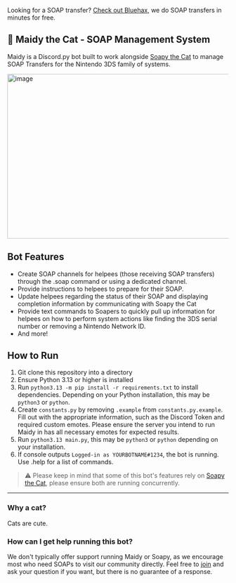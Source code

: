 Looking for a SOAP transfer? [Check out Bluehax](https://discord.gg/qNZePF6RxP), we do SOAP transfers in minutes for free.
## 🧼 Maidy the Cat - SOAP Management System
Maidy is a Discord.py bot built to work alongside [Soapy the Cat](https://github.com/bluehaxreloaded) to manage SOAP Transfers for the Nintendo 3DS family of systems.

<img width="628" height="375" alt="image" src="https://github.com/user-attachments/assets/e21f8391-94e5-4564-a8cc-4c947bbb543b" />

## Bot Features
- Create SOAP channels for helpees (those receiving SOAP transfers) through the .soap command or using a dedicated channel.
- Provide instructions to helpees to prepare for their SOAP.
- Update helpees regarding the status of their SOAP and displaying completion information by communicating with Soapy the Cat
- Provide text commands to Soapers to quickly pull up information for helpees on how to perform system actions like finding the 3DS serial number or removing a Nintendo Network ID.
- And more!

## How to Run
1. Git clone this repository into a directory
2. Ensure Python 3.13 or higher is installed
3. Run `python3.13 -m pip install -r requirements.txt` to install dependencies. Depending on your Python installation, this may be `python3` or `python`.
4. Create `constants.py` by removing `.example` from `constants.py.example`. Fill out with the appropriate information, such as the Discord Token and required custom emotes. Please ensure the server you intend to run Maidy in has all necessary emotes for expected results.
5. Run `python3.13 main.py`, this may be `python3` or `python` depending on your installation.
6. If console outputs `Logged-in as YOURBOTNAME#1234`, the bot is running. Use .help for a list of commands.

> ⚠️ Please keep in mind that some of this bot's features rely on [Soapy the Cat](https://github.com/bluehaxreloaded), please ensure both are running concurrently.
---
### Why a cat?
Cats are cute.

### How can I get help running this bot?
We don't typically offer support running Maidy or Soapy, as we encourage most who need SOAPs to visit our community directly. Feel free to [join](https://discord.gg/qNZePF6RxP) and ask your question if you want, but there is no guarantee of a response.
